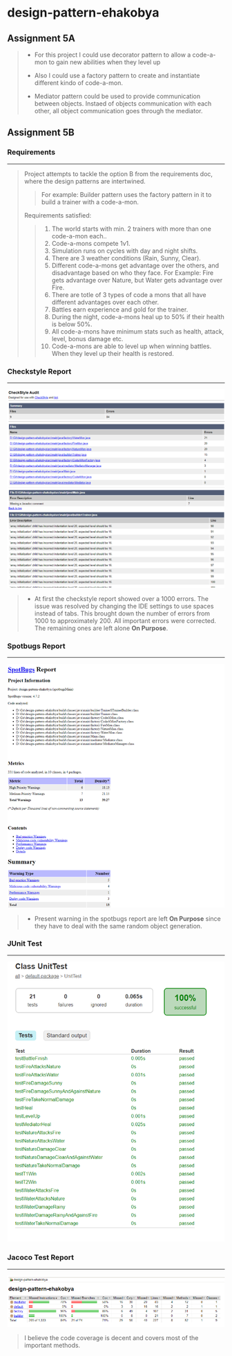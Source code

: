 # design-pattern-ehakobya

## Assignment 5A

> - For this project I could use decorator pattern to allow a code-a-mon to gain new abilities when they level up
>
> - Also I could use a factory pattern to create and instantiate different kindo of code-a-mon.
>
> - Mediator pattern could be used to provide communication between objects. Instaed of objects communication with each other, all object communication goes through the mediator.

## Assignment 5B

### Requirements

---

> Project attempts to tackle the option B from the requirements doc, where the design patterns are intertwined.
>> For example: Builder pattern uses the factory pattern in it to build a trainer with a code-a-mon.
> 
> Requirements satisfied:
>> 1. The world starts with min. 2 trainers with more than one code-a-mon each..
>> 2. Code-a-mons compete 1v1.
>> 3. Simulation runs on cycles with day and night shifts.
>> 4. There are 3 weather conditions (Rain, Sunny, Clear).
>> 5. Different code-a-mons get advantage over the others, and disadvantage based on who they face. For Example: Fire gets advantage over Nature, but Water gets advantage over Fire.
>> 6. There are totle of 3 types of code a mons that all have different advantages over each other.
>> 7. Battles earn experience and gold for the trainer.
>> 8. During the night, code-a-mons heal up to 50% if their health is below 50%.
>> 9. All code-a-mons have minimum stats such as health, attack, level, bonus damage etc.
>> 10. Code-a-mons are able to level up when winning battles. When they level up their health is restored.

### Checkstyle Report

---

![checkstyle-report.png](doc%2Fcheckstyle-report.png)

> - At first the checkstyle report showed over a 1000 errors. The issue was resolved by changing the IDE settings to use spaces instead of tabs. This brought down the number of errors from 1000 to approximately 200. All important errors were corrected. The remaining ones are left alone **On Purpose**.

### Spotbugs Report

---

![sportbugs-report.png](doc%2Fsportbugs-report.png)

> - Present warning in the spotbugs report are left **On Purpose** since they have to deal with the same random object generation.

### JUnit Test

---

![junit-report.png](doc%2Fjunit-report.png)

### Jacoco Test Report

--- 

![jacoco-report.png](doc%2Fjacoco-report.png)

> I believe the code coverage is decent and covers most of the important methods.

